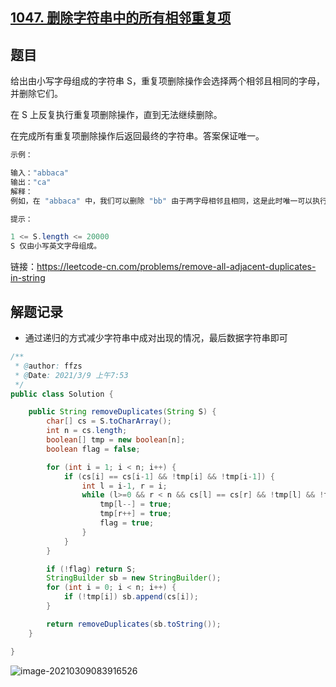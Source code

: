 ## [1047. 删除字符串中的所有相邻重复项](https://leetcode-cn.com/problems/remove-all-adjacent-duplicates-in-string/)

## 题目

给出由小写字母组成的字符串 S，重复项删除操作会选择两个相邻且相同的字母，并删除它们。

在 S 上反复执行重复项删除操作，直到无法继续删除。

在完成所有重复项删除操作后返回最终的字符串。答案保证唯一。

 

```java
示例：

输入："abbaca"
输出："ca"
解释：
例如，在 "abbaca" 中，我们可以删除 "bb" 由于两字母相邻且相同，这是此时唯一可以执行删除操作的重复项。之后我们得到字符串 "aaca"，其中又只有 "aa" 可以执行重复项删除操作，所以最后的字符串为 "ca"。
```



```java
提示：

1 <= S.length <= 20000
S 仅由小写英文字母组成。
```



链接：https://leetcode-cn.com/problems/remove-all-adjacent-duplicates-in-string



## 解题记录

+ 通过递归的方式减少字符串中成对出现的情况，最后数据字符串即可



```java
/**
 * @author: ffzs
 * @Date: 2021/3/9 上午7:53
 */
public class Solution {

    public String removeDuplicates(String S) {
        char[] cs = S.toCharArray();
        int n = cs.length;
        boolean[] tmp = new boolean[n];
        boolean flag = false;

        for (int i = 1; i < n; i++) {
            if (cs[i] == cs[i-1] && !tmp[i] && !tmp[i-1]) {
                int l = i-1, r = i;
                while (l>=0 && r < n && cs[l] == cs[r] && !tmp[l] && !tmp[r]) {
                    tmp[l--] = true;
                    tmp[r++] = true;
                    flag = true;
                }
            }
        }

        if (!flag) return S;
        StringBuilder sb = new StringBuilder();
        for (int i = 0; i < n; i++) {
            if (!tmp[i]) sb.append(cs[i]);
        }

        return removeDuplicates(sb.toString());
    }

}
```

![image-20210309083916526](https://gitee.com/ffzs/picture_go/raw/master/img/image-20210309083916526.png)